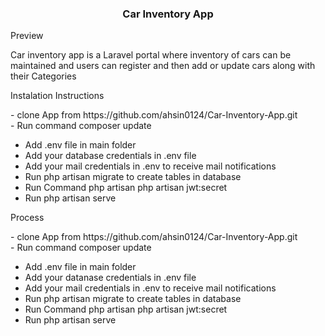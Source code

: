 <h3 align="center">Car Inventory App</h3>
<p>Preview </p>
Car inventory app is a Laravel portal where inventory of cars can be maintained and users can register and then add or update cars along with their Categories

<p>Instalation Instructions</p>
- clone App from https://github.com/ahsin0124/Car-Inventory-App.git<br>
- Run command composer update <br>

- Add .env file in main folder <br>
- Add your database credentials in .env file<br>
- Add your mail credentials in .env to receive mail notifications <br>
- Run php artisan migrate to create tables in database <br>
- Run Command php artisan php artisan jwt:secret <br>
- Run php artisan serve 


<p>Process</p>
- clone App from https://github.com/ahsin0124/Car-Inventory-App.git<br>
- Run command composer update <br>

- Add .env file in main folder <br>
- Add your datanase credentials in .env file<br>
- Add your mail credentials in .env to receive mail notifications <br>
- Run php artisan migrate to create tables in database <br>
- Run Command php artisan php artisan jwt:secret <br>
- Run php artisan serve 
